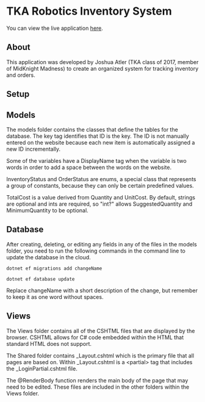 # TKA Robotics Inventory System

You can view the live application [here](http://robotdbwebapp.azurewebsites.net).

## About

This application was developed by Joshua Atler (TKA class of 2017, member of MidKnight Madness) to create an organized system for tracking inventory and orders.

## Setup



## Models

The models folder contains the classes that define the tables for the database. The key tag identifies that ID is the key. The ID is not manually entered on the website because each new item is automatically assigned a new ID incrementally.

Some of the variables have a DisplayName tag when the variable is two words in order to add a space between the words on the website.

InventoryStatus and OrderStatus are enums, a special class that represents a group of constants, because they can only be certain predefined values.

TotalCost is a value derived from Quantity and UnitCost. By default, strings are optional and ints are required, so "int?" allows SuggestedQuantity and MinimumQuantity to be optional.

## Database

After creating, deleting, or editing any fields in any of the files in the models folder, you need to run the following commands in the command line to update the database in the cloud.

`dotnet ef migrations add changeName`

`dotnet ef database update`

Replace changeName with a short description of the change, but remember to keep it as one word without spaces.

## Views

The Views folder contains all of the CSHTML files that are displayed by the browser. CSHTML allows for C# code embedded within the HTML that standard HTML does not support.

The Shared folder contains _Layout.cshtml which is the primary file that all pages are based on. Within _Layout.cshtml is a \<partial\> tag that includes the _LoginPartial.cshtml file.

The @RenderBody function renders the main body of the page that may need to be edited. These files are included in the other folders within the Views folder.
